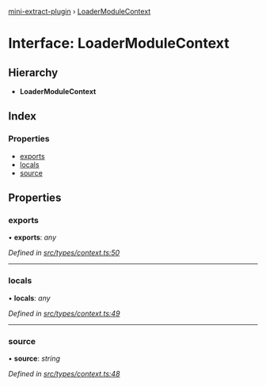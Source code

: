 [mini-extract-plugin](../README.md) › [LoaderModuleContext](loadermodulecontext.md)

# Interface: LoaderModuleContext

## Hierarchy

* **LoaderModuleContext**

## Index

### Properties

* [exports](loadermodulecontext.md#exports)
* [locals](loadermodulecontext.md#locals)
* [source](loadermodulecontext.md#source)

## Properties

###  exports

• **exports**: *any*

*Defined in [src/types/context.ts:50](https://github.com/JuroOravec/mini-extract-plugin/blob/4b5288b/src/types/context.ts#L50)*

___

###  locals

• **locals**: *any*

*Defined in [src/types/context.ts:49](https://github.com/JuroOravec/mini-extract-plugin/blob/4b5288b/src/types/context.ts#L49)*

___

###  source

• **source**: *string*

*Defined in [src/types/context.ts:48](https://github.com/JuroOravec/mini-extract-plugin/blob/4b5288b/src/types/context.ts#L48)*
